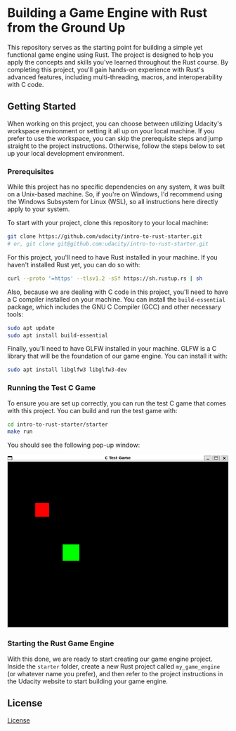 # Building a Game Engine with Rust from the Ground Up

This repository serves as the starting point for building a simple yet functional game engine using Rust. The project is designed to help you apply the concepts and skills you've learned throughout the Rust course. By completing this project, you'll gain hands-on experience with Rust's advanced features, including multi-threading, macros, and interoperability with C code.

## Getting Started

When working on this project, you can choose between utilizing Udacity's workspace environment or setting it all up on your local machine. If you prefer to use the workspace, you can skip the prerequisite steps and jump straight to the project instructions. Otherwise, follow the steps below to set up your local development environment.

### Prerequisites

While this project has no specific dependencies on any system, it was built on a Unix-based machine. So, if you're on Windows, I'd recommend using the Windows Subsystem for Linux (WSL), so all instructions here directly apply to your system.  

To start with your project, clone this repository to your local machine:

```bash
git clone https://github.com/udacity/intro-to-rust-starter.git
# or, git clone git@github.com:udacity/intro-to-rust-starter.git
```

For this project, you'll need to have Rust installed in your machine. If you haven't installed Rust yet, you can do so with:

```bash
curl --proto '=https' --tlsv1.2 -sSf https://sh.rustup.rs | sh
```

Also, because we are dealing with C code in this project, you'll need to have a C compiler installed on your machine. You can install the `build-essential` package, which includes the GNU C Compiler (GCC) and other necessary tools:

```bash
sudo apt update
sudo apt install build-essential
```

Finally, you'll need to have GLFW installed in your machine. GLFW is a C library that will be the foundation of our game engine. You can install it with:

```bash
sudo apt install libglfw3 libglfw3-dev
```

### Running the Test C Game

To ensure you are set up correctly, you can run the test C game that comes with this project. You can build and run the test game with:

```bash
cd intro-to-rust-starter/starter
make run
```

You should see the following pop-up window:

![readme_image_assets/img.png](readme_image_assets/img.png)

### Starting the Rust Game Engine

With this done, we are ready to start creating our game engine project. Inside the `starter` folder, create a new Rust project called `my_game_engine` (or whatever name you prefer), and then refer to the project instructions in the Udacity website to start building your game engine.

## License

[License](LICENSE.txt)
